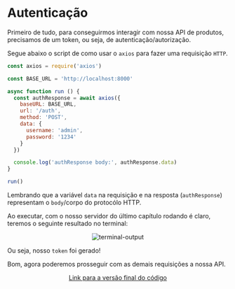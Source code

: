 # Autenticação

Primeiro de tudo, para conseguirmos interagir com nossa API de produtos, precisamos de um token, ou seja, de autenticação/autorização.

Segue abaixo o script de como usar o `axios` para fazer uma requisição `HTTP`.

```javascript
const axios = require('axios')

const BASE_URL = 'http://localhost:8000'

async function run () {
  const authResponse = await axios({
    baseURL: BASE_URL,
    url: '/auth',
    method: 'POST',
    data: {
      username: 'admin',
      password: '1234'
    }
  })

  console.log('authResponse body:', authResponse.data)
}

run()
```

Lembrando que a variável `data` na requisição e na resposta (`authResponse`) representam o `body`/corpo do protocólo HTTP.

Ao executar, com o nosso servidor do último capítulo rodando é claro, teremos o seguinte resultado no terminal:

<p align="center">
  <img src="https://user-images.githubusercontent.com/15306309/56465088-4050e680-63cd-11e9-9c92-f418bfd3c97c.png" alt="terminal-output" />
</p>

Ou seja, nosso `token` foi gerado!

Bom, agora poderemos prosseguir com as demais requisições a nossa API.

<p align="center">
  <a href="https://github.com/otaviopace/livro-desenvolvimento-web-basico/blob/master/request/auth.js">Link para a versão final do código</a>
</p>
